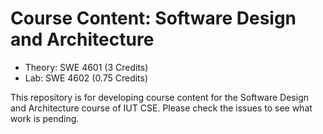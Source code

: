 # Course Content: Software Design and Architecture
* Theory: SWE 4601 (3 Credits)
* Lab: SWE 4602 (0.75 Credits)

This repository is for developing course content for the Software Design and Architecture course of IUT CSE. Please check the issues to see what work is pending.
